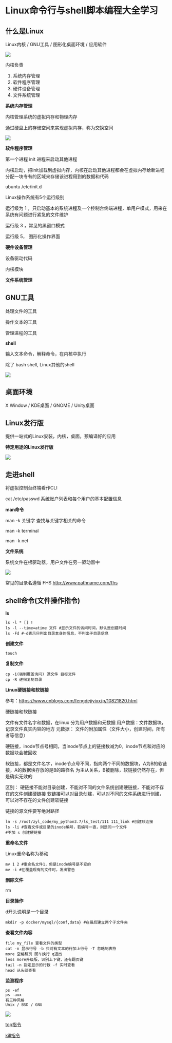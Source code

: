 # Linux命令行与shell脚本编程大全学习

## 什么是Linux

Linux内核 / GNU工具 / 图形化桌面环境 / 应用软件

![](https://github.com/zyl-fun/pic/blob/master/%E4%BC%81%E4%B8%9A%E5%BE%AE%E4%BF%A1%E6%88%AA%E5%9B%BE_20200623101843.png?raw=true)

内核负责

1. 系统内存管理
2. 软件程序管理
3. 硬件设备管理
4. 文件系统管理

**系统内存管理**

内核管理系统的虚拟内存和物理内存

通过硬盘上的存储空间来实现虚拟内存，称为交换空间



![](https://github.com/zyl-fun/pic/blob/master/%E4%BC%81%E4%B8%9A%E5%BE%AE%E4%BF%A1%E6%88%AA%E5%9B%BE_20200623102827.png?raw=true)

**软件程序管理**

第一个进程 init 进程来启动其他进程

内核启动，把init加载到虚拟内存，内核在启动其他进程都会在虚拟内存给新进程分配一块专有的区域来存储该进程用到的数据和代码

ubuntu /etc/init.d

Linux操作系统有5个运行级别

运行级为 1 ，只启动基本的系统进程及一个控制台终端进程，单用户模式，用来在系统有问题进行紧急的文件维护

运行级 3 ，常见的黑窗口模式

运行级 5， 图形化操作界面

**硬件设备管理**

设备驱动代码

内核模块

**文件系统管理**

## GNU工具

处理文件的工具

操作文本的工具

管理进程的工具

**shell**

输入文本命令，解释命令，在内核中执行

除了 bash shell, Linux其他的shell

![](https://github.com/zyl-fun/pic/blob/master/%E4%BC%81%E4%B8%9A%E5%BE%AE%E4%BF%A1%E6%88%AA%E5%9B%BE_20200623105523.png?raw=true)

## 桌面环境

X Window / KDE桌面 / GNOME / Unity桌面

## Linux发行版

提供一站式的Linux安装，内核，桌面，预编译好的应用

**特定用途的Linux发行版**

![](https://github.com/zyl-fun/pic/blob/master/%E4%BC%81%E4%B8%9A%E5%BE%AE%E4%BF%A1%E6%88%AA%E5%9B%BE_20200623110342.png?raw=true)

## 走进shell

将虚拟控制台终端看作CLI

cat /etc/passwd 系统账户列表和每个用户的基本配置信息

**man命令**

man -k 关键字 查找与关键字相关的命令

man -k terminal

man -k net

**文件系统**

系统文件在根驱动器，用户文件在另一驱动器中

![](https://github.com/zyl-fun/pic/blob/master/%E4%BC%81%E4%B8%9A%E5%BE%AE%E4%BF%A1%E6%88%AA%E5%9B%BE_20200623113121.png?raw=true)

常见的目录名遵循 FHS http://www.pathname.com/fhs

## shell命令(文件操作指令)

**ls**

```shell
ls -l * [] !
ls -l --time=atime 文件 #显示文件的访问时间，默认是创建时间
ls -Fd #-d表示只列出目录本身的信息，不列出子目录信息
```

**创建文件**

```shell
touch
```

**复制文件**

```shell
cp -i(强制覆盖询问) 源文件 目标文件
cp -R 递归复制目录
```

**Linux硬链接和软链接**

参考：https://www.cnblogs.com/fengdejiyixx/p/10821820.html

硬链接和软链接

文件有文件名字和数据，在linux 分为用户数据和元数据
用户数据：文件数据块，记录文件真实内容的地方
元数据： 文件的附加属性（文件大小，创建时间，所有者等信息）

硬链接，inode节点号相同，当inode节点上的链接数减为0，inode节点和对应的数据块会被回收

软链接，都是文件名字，inode节点号不同，指向两个不同的数据块，A为B的软链接，A的数据块存放的是B的路径名
为主从关系，B被删除，软链接仍然存在，但是确实无效的

区别：
硬链接不能对目录创建，不能对不同的文件系统创建硬链接，不能对不存在的文件创建硬链接
软链接可以对目录创建，可以对不同的文件系统进行创建，可以对不存在的文件创建软链接

链接的源文件要写绝对路径

```shell
ln -s /root/zyl_code/my_python3.7/ls_test/111 111_link #创建软连接
ls -li #查看文件或目录的inode编号，若编号一直，则是同一个文件
#不加 s 创建硬链接
```

**重命名文件**

Linux重命名称为移动

```shell
mv 1 2 #重命名文件1，但是inode编号是不变的
mv -i #在覆盖现有的文件时，发出警告
```

**删除文件**

rm

**目录操作**

d开头说明是一个目录

```shell
mkdir -p docker/mysql/{conf,data} #在最后建立两个子文件夹
```

**查看文件内容**

```shell
file my_file 查看文件的类型
cat -n 显示行号 -b 只对有文本的行加上行号 -T 忽略制表符
more 空格翻页 回车换行 q退出
less more升级版，识别上下键，还有翻页键
tail -n 指定显示的行数 -f 实时查看
head 从头部查看
```

**监测程序**

```shell
ps -ef 
ps -aux
有三种风格
Unix / BSD / GNU
```



![](https://github.com/zyl-fun/pic/blob/master/%E4%BC%81%E4%B8%9A%E5%BE%AE%E4%BF%A1%E6%88%AA%E5%9B%BE_20200623142513.png?raw=true)

[top指令](https://github.com/zyl-fun/blog/blob/master/Linux-top%E6%8C%87%E4%BB%A4.md)

[kill指令](https://github.com/zyl-fun/blog/blob/master/Linux-%E7%BB%93%E6%9D%9F%E8%BF%9B%E7%A8%8B%EF%BC%88kill%EF%BC%89.md)



















